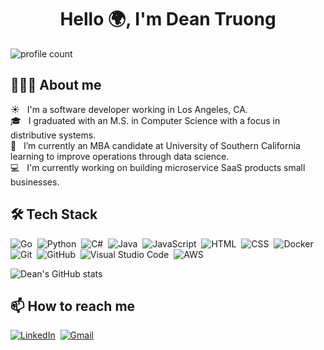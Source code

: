 <h1 align="center">Hello 🌍, I'm Dean Truong</h1> 

![profile count](https://komarev.com/ghpvc/?username=dtruong8&color=red)

## 👨🏻‍💻 About me
 ☀️ &nbsp; I'm a software developer working in Los Angeles, CA. \
 🎓 &nbsp; I graduated with an M.S. in Computer Science with a focus in distributive systems. \
🌱 &nbsp; I’m currently an MBA candidate at University of Southern California learning to improve operations through data science. \
💻 &nbsp;  I'm currently working on building microservice SaaS products small businesses.

## 🛠 Tech Stack
![Go](https://img.shields.io/badge/-Go-05122A?style=flat&logo=go)&nbsp;
![Python](https://img.shields.io/badge/-Python-05122A?style=flat&logo=python)&nbsp;
![C#](https://img.shields.io/badge/C%23-05122A?style=flat&logo=c-sharp)&nbsp;
![Java](https://img.shields.io/badge/-Java-05122A?style=flat&logo=java)&nbsp;
![JavaScript](https://img.shields.io/badge/-JavaScript-05122A?style=flat&logo=javascript)&nbsp;
![HTML](https://img.shields.io/badge/-HTML-05122A?style=flat&logo=HTML5)&nbsp;
![CSS](https://img.shields.io/badge/-CSS-05122A?style=flat&logo=CSS3&logoColor=1572B6)&nbsp;
![Docker](https://img.shields.io/badge/-Docker-05122A?style=flat&logo=docker)&nbsp;
![Git](https://img.shields.io/badge/-Git-05122A?style=flat&logo=git)&nbsp;
![GitHub](https://img.shields.io/badge/-GitHub-05122A?style=flat&logo=github)&nbsp;
![Visual Studio Code](https://img.shields.io/badge/-Visual%20Studio%20Code-05122A?style=flat&logo=visual-studio-code&logoColor=007ACC)&nbsp;
![AWS](https://img.shields.io/badge/-AWS-05122A?style=flat&logo=amazon-aws)&nbsp;

![Dean's GitHub stats](https://github-readme-stats.vercel.app/api?username=dtruong8&show_icons=true)

## 📫  How to reach me
<a href="https://www.linkedin.com/in/dtruong7"><img alt="LinkedIn" src="https://img.shields.io/badge/linkedin%20-%230077B5.svg?&style=flat&logo=linkedin&logoColor=white"/></a>&nbsp;
<a href="mailto:deantruo@usc.edu"><img alt="Gmail" src="https://img.shields.io/badge/Gmail-D14836?style=flat&logo=gmail&logoColor=white" /></a> &nbsp;
